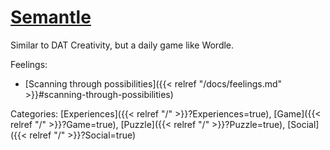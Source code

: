# [Semantle](https://semantle.novalis.org/)

Similar to DAT Creativity, but a daily game like Wordle.

Feelings: 

  - [Scanning through possibilities]({{< relref "/docs/feelings.md" >}}#scanning-through-possibilities)

Categories: [Experiences]({{< relref "/" >}}?Experiences=true),
[Game]({{< relref "/" >}}?Game=true),
[Puzzle]({{< relref "/" >}}?Puzzle=true),
[Social]({{< relref "/" >}}?Social=true)